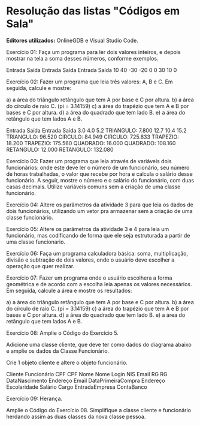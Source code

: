 # Resolução das listas "Códigos em Sala"
**Editores utilizados:** OnlineGDB e Visual Studio Code.

Exercício 01: Faça um programa para ler dois valores inteiros, e depois mostrar na tela a soma desses números, conforme exemplos.

Entrada Saída    Entrada Saída    Entrada Saída
   10    40        -30    -20        0      0
   30               10               0

Exercício 02: Fazer um programa que leia três valores: A, B e C. Em seguida, calcule e mostre:

a) a área do triângulo retângulo que tem A por base e C por altura.
b) a área do círculo de raio C. (pi = 3.14159)
c) a área do trapézio que tem A e B por bases e C por altura.
d) a área do quadrado que tem lado B.
e) a área do retângulo que tem lados A e B.

Entrada        Saída                 Entrada           Saída
3.0 4.0 5.2    TRIANGULO: 7.800      12.7 10.4 15.2    TRIANGULO: 96.520
               CIRCULO: 84.949                         CIRCULO: 725.833
               TRAPEZIO: 18.200                        TRAPEZIO: 175.560
               QUADRADO: 16.000                        QUADRADO: 108.160
               RETANGULO: 12.000                       RETANGULO: 132.080

Exercício 03: Fazer um programa que leia através de variáveis dois funcionários: onde este deve ler o número de um funcionário,
seu número de horas trabalhadas, o valor que recebe por hora e calcula o salário desse funcionário. A seguir, mostre o número
e o salário do funcionário, com duas casas decimais. Utilize variáveis comuns sem a criação de uma classe funcionário.

Exercício 04: Altere os parâmetros da atividade 3 para que leia os dados de dois funcionários, utilizando um vetor pra armazenar
sem a criação de uma classe funcionário.

Exercício 05: Altere os parâmetros da atividade 3 e 4 para leia um funcionário, mas codificando de forma que ele seja estruturada
a partir de uma classe funcionario.

Exercício 06: Faça um programa calculadora básica: soma, multiplicação, divisão e subtração de dois valores, onde o usuário deve
escolher a operação que quer realizar.

Exercício 07: Fazer um programa onde o usuário escolhera a forma geométrica e de acordo com a escolha leia apenas os valores 
necessários. Em seguida, calcule a área e mostre os resultados:

a) a área do triângulo retângulo que tem A por base e C por altura.
b) a área do círculo de raio C. (pi = 3.14159)
c) a área do trapézio que tem A e B por bases e C por altura.
d) a área do quadrado que tem lado B.
e) a área do retângulo que tem lados A e B.

Exercício 08: Amplie o Código do Exercício 5.

Adicione uma classe cliente, que deve ter como dados do diagrama abaixo e amplie os dados da Classe Funcionário. 

Crie 1 objeto cliente e altere o objeto funcionário.

Cliente                     Funcionário
CPF                         CPF
Nome                        Nome
Login                       NIS
Email                       RG
RG                          DataNascimento
Endereço                    Email
DataPrimeiraCompra          Endereço
                            Escolaridade
                            Salário
                            Cargo
                            EntradaEmpresa
                            ContaBanco

Exercício 09: Herança.

Amplie o Código do Exercício 08. Simplifique a classe cliente e funcionário herdando assim as duas classes da nova classe pessoa.
